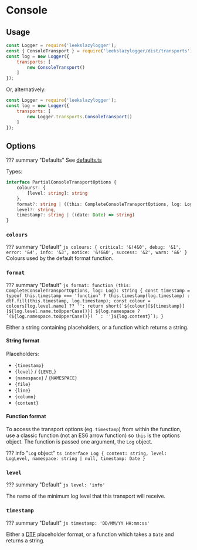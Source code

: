 # Console

## Usage

```js
const Logger = require('leekslazylogger');
const { ConsoleTransport } = require('leekslazylogger/dist/transports');
const log = new Logger({
	transports: [
		new ConsoleTransport()
	]
});
```

Or, alternatively:

```js
const Logger = require('leekslazylogger');
const log = new Logger({
	transports: [
		new Logger.transports.ConsoleTransport()
	]
});
```

## Options

??? summary "Defaults"
	See [defaults.ts](https://github.com/eartharoid/leekslazylogger/blob/main/src/transports/console/defaults.ts)

Types:

```ts
interface PartialConsoleTransportOptions {
	colours?: {
		[level: string]: string
	},
	format?: string | ((this: CompleteConsoleTransportOptions, log: Log) => string),
	level?: string,
	timestamp?: string | ((date: Date) => string)
}
```

### `colours`

??? summary "Default"
	```js
	colours: {
		critical: '&!4&0',
		debug: '&1',
		error: '&4',
		info: '&3',
		notice: '&!6&0',
		success: '&2',
		warn: '&6'
	}
	```
Colours used by the default format function.


### `format`

??? summary "Default"
	```js
	format: function (this: CompleteConsoleTransportOptions, log: Log): string {
		const timestamp = typeof this.timestamp === 'function' ? this.timestamp(log.timestamp) : dtf.fill(this.timestamp, log.timestamp);
		const colour = colours[log.level.name] ?? '';
		return short(`${colour}[${timestamp}] [${log.level.name.toUpperCase()}] ${log.namespace ? `(${log.namespace.toUpperCase()}) ` : ''}${log.content}`);
	}
	```

Either a string containing placeholders, or a function which returns a string.

#### String format

Placeholders:

- `{timestamp}`
- `{level}` / `{LEVEL}`
- `{namespace}` / `{NAMESPACE}`
- `{file}`
- `{line}`
- `{column}`
- `{content}`

#### Function format

To access the transport options (eg. `timestamp`) from within the function, use a classic function (not an ES6 arrow function) so `this` is the options object. The function is passed one argument, the `Log` object.

??? info "`Log` object"
	```ts
	interface Log {
		content: string,
		level: LogLevel,
		namespace: string | null,
		timestamp: Date
	}
	```

### `level`

??? summary "Default"
	```js
	level: 'info'
	```

The name of the minimum log level that this transport will receive.

### `timestamp`

??? summary "Default"
	```js
	timestamp: 'DD/MM/YY HH:mm:ss'
	```

Either a [DTF](https://github.com/eartharoid/dtf) placeholder format, or a function which takes a `Date` and returns a string.

